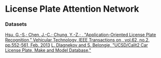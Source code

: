 # License Plate Attention Network
### Datasets
[Hsu, G.-S.; Chen, J.-C.; Chung, Y.-Z.; , "Application-Oriented License Plate Recognition," Vehicular Technology, IEEE Transactions on , vol.62, no.2, pp.552-561, Feb. 2013](http://ieeexplore.ieee.org/xpl/articleDetails.jsp?reload=true&arnumber=6339122)
[L. Dlagnekov and S. Belongie, "UCSD/Calit2 Car License Plate, Make and Model Database,"](http://vision.ucsd.edu/car_data.html)
